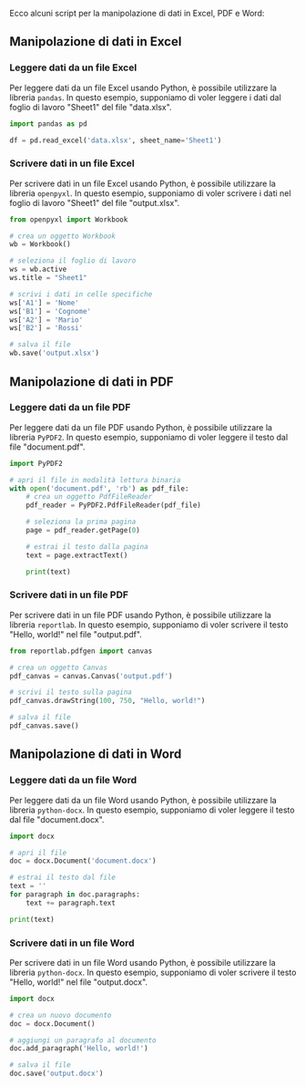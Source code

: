 Ecco alcuni script per la manipolazione di dati in Excel, PDF e Word:

## Manipolazione di dati in Excel

### Leggere dati da un file Excel

Per leggere dati da un file Excel usando Python, è possibile utilizzare la libreria `pandas`. In questo esempio, supponiamo di voler leggere i dati dal foglio di lavoro "Sheet1" del file "data.xlsx".

```python
import pandas as pd

df = pd.read_excel('data.xlsx', sheet_name='Sheet1')
```

### Scrivere dati in un file Excel

Per scrivere dati in un file Excel usando Python, è possibile utilizzare la libreria `openpyxl`. In questo esempio, supponiamo di voler scrivere i dati nel foglio di lavoro "Sheet1" del file "output.xlsx".

```python
from openpyxl import Workbook

# crea un oggetto Workbook
wb = Workbook()

# seleziona il foglio di lavoro
ws = wb.active
ws.title = "Sheet1"

# scrivi i dati in celle specifiche
ws['A1'] = 'Nome'
ws['B1'] = 'Cognome'
ws['A2'] = 'Mario'
ws['B2'] = 'Rossi'

# salva il file
wb.save('output.xlsx')
```

## Manipolazione di dati in PDF

### Leggere dati da un file PDF

Per leggere dati da un file PDF usando Python, è possibile utilizzare la libreria `PyPDF2`. In questo esempio, supponiamo di voler leggere il testo dal file "document.pdf".

```python
import PyPDF2

# apri il file in modalità lettura binaria
with open('document.pdf', 'rb') as pdf_file:
    # crea un oggetto PdfFileReader
    pdf_reader = PyPDF2.PdfFileReader(pdf_file)

    # seleziona la prima pagina
    page = pdf_reader.getPage(0)

    # estrai il testo dalla pagina
    text = page.extractText()

    print(text)
```

### Scrivere dati in un file PDF

Per scrivere dati in un file PDF usando Python, è possibile utilizzare la libreria `reportlab`. In questo esempio, supponiamo di voler scrivere il testo "Hello, world!" nel file "output.pdf".

```python
from reportlab.pdfgen import canvas

# crea un oggetto Canvas
pdf_canvas = canvas.Canvas('output.pdf')

# scrivi il testo sulla pagina
pdf_canvas.drawString(100, 750, "Hello, world!")

# salva il file
pdf_canvas.save()
```

## Manipolazione di dati in Word

### Leggere dati da un file Word

Per leggere dati da un file Word usando Python, è possibile utilizzare la libreria `python-docx`. In questo esempio, supponiamo di voler leggere il testo dal file "document.docx".

```python
import docx

# apri il file
doc = docx.Document('document.docx')

# estrai il testo dal file
text = ''
for paragraph in doc.paragraphs:
    text += paragraph.text

print(text)
```

### Scrivere dati in un file Word

Per scrivere dati in un file Word usando Python, è possibile utilizzare la libreria `python-docx`. In questo esempio, supponiamo di voler scrivere il testo "Hello, world!" nel file "output.docx".

```python
import docx

# crea un nuovo documento
doc = docx.Document()

# aggiungi un paragrafo al documento
doc.add_paragraph('Hello, world!')

# salva il file
doc.save('output.docx')
```

